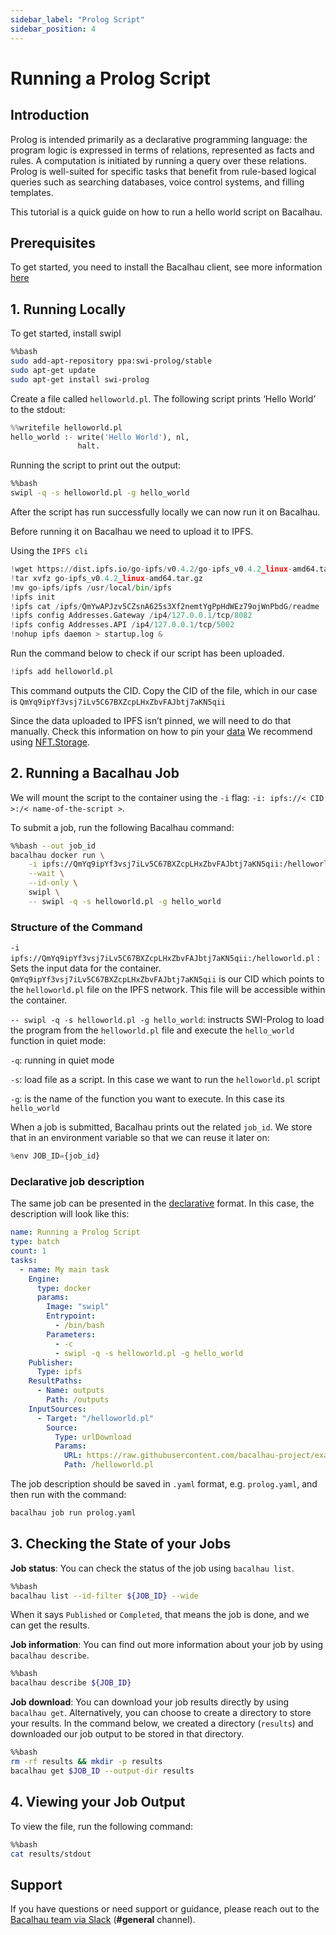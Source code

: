 ```yaml
---
sidebar_label: "Prolog Script"
sidebar_position: 4
---
```

# Running a Prolog Script


## Introduction
Prolog is intended primarily as a declarative programming language: the program logic is expressed in terms of relations, represented as facts and rules. A computation is initiated by running a query over these relations.
Prolog is well-suited for specific tasks that benefit from rule-based logical queries such as searching databases, voice control systems, and filling templates.

This tutorial is a quick guide on how to run a hello world script on Bacalhau.

## Prerequisites

To get started, you need to install the Bacalhau client, see more information [here](../../../getting-started/installation.md)


## 1. Running Locally​


To get started, install swipl



```bash
%%bash
sudo add-apt-repository ppa:swi-prolog/stable
sudo apt-get update
sudo apt-get install swi-prolog
```

Create a file called `helloworld.pl`. The following script prints ‘Hello World’ to the stdout:



```python
%%writefile helloworld.pl
hello_world :- write('Hello World'), nl,
               halt.
```

Running the script to print out the output:



```bash
%%bash
swipl -q -s helloworld.pl -g hello_world
```

After the script has run successfully locally we can now run it on Bacalhau.

Before running it on Bacalhau we need to upload it to IPFS.

Using the `IPFS cli`



```python
!wget https://dist.ipfs.io/go-ipfs/v0.4.2/go-ipfs_v0.4.2_linux-amd64.tar.gz
!tar xvfz go-ipfs_v0.4.2_linux-amd64.tar.gz
!mv go-ipfs/ipfs /usr/local/bin/ipfs
!ipfs init
!ipfs cat /ipfs/QmYwAPJzv5CZsnA625s3Xf2nemtYgPpHdWEz79ojWnPbdG/readme
!ipfs config Addresses.Gateway /ip4/127.0.0.1/tcp/8082
!ipfs config Addresses.API /ip4/127.0.0.1/tcp/5002
!nohup ipfs daemon > startup.log &
```

Run the command below to check if our script has been uploaded.


```python
!ipfs add helloworld.pl
```

This command outputs the CID. Copy the CID of the file, which in our case is `QmYq9ipYf3vsj7iLv5C67BXZcpLHxZbvFAJbtj7aKN5qii`

Since the data uploaded to IPFS isn’t pinned, we will need to do that manually. Check this information on how to pin your [data](../../../setting-up/data-ingestion/pin.md) We recommend using [NFT.Storage](https://nft.storage/).



## 2. Running a Bacalhau Job


We will mount the script to the container using the `-i` flag:
 `-i: ipfs://< CID >:/< name-of-the-script >`.

To submit a job, run the following Bacalhau command:


```bash
%%bash --out job_id
bacalhau docker run \
    -i ipfs://QmYq9ipYf3vsj7iLv5C67BXZcpLHxZbvFAJbtj7aKN5qii:/helloworld.pl \
    --wait \
    --id-only \
    swipl \
    -- swipl -q -s helloworld.pl -g hello_world
```

### Structure of the Command


`-i ipfs://QmYq9ipYf3vsj7iLv5C67BXZcpLHxZbvFAJbtj7aKN5qii:/helloworld.pl` : Sets the input data for the container. `QmYq9ipYf3vsj7iLv5C67BXZcpLHxZbvFAJbtj7aKN5qii` is our CID which points to the `helloworld.pl` file on the IPFS network. This file will be accessible within the container.

`-- swipl -q -s helloworld.pl -g hello_world`: instructs SWI-Prolog to load the program from the `helloworld.pl` file and execute the `hello_world` function in quiet mode:

`-q`: running in quiet mode

`-s`: load file as a script. In this case we want to run the `helloworld.pl` script

`-g`: is the name of the function you want to execute. In this case its `hello_world`

When a job is submitted, Bacalhau prints out the related `job_id`. We store that in an environment variable so that we can reuse it later on:

```python
%env JOB_ID={job_id}
```
### Declarative job description

The same job can be presented in the [declarative](../../../setting-up/jobs/job-specification/job.md) format. In this case, the description will look like this:

```yaml
name: Running a Prolog Script
type: batch
count: 1
tasks:
  - name: My main task
    Engine:
      type: docker
      params:
        Image: "swipl" 
        Entrypoint:
          - /bin/bash
        Parameters:
          - -c     
          - swipl -q -s helloworld.pl -g hello_world
    Publisher:
      Type: ipfs
    ResultPaths:
      - Name: outputs
        Path: /outputs      
    InputSources:
      - Target: "/helloworld.pl"
        Source:
          Type: urlDownload
          Params:
            URL: https://raw.githubusercontent.com/bacalhau-project/examples/main/scripts/helloworld.pl
            Path: /helloworld.pl
```

The job description should be saved in `.yaml` format, e.g. `prolog.yaml`, and then run with the command:
```bash
bacalhau job run prolog.yaml
```

## 3. Checking the State of your Jobs

**Job status**: You can check the status of the job using `bacalhau list`.


```bash
%%bash
bacalhau list --id-filter ${JOB_ID} --wide
```

When it says `Published` or `Completed`, that means the job is done, and we can get the results.

**Job information**: You can find out more information about your job by using `bacalhau describe`.


```bash
%%bash
bacalhau describe ${JOB_ID}
```

**Job download**: You can download your job results directly by using `bacalhau get`. Alternatively, you can choose to create a directory to store your results. In the command below, we created a directory (`results`) and downloaded our job output to be stored in that directory.


```bash
%%bash
rm -rf results && mkdir -p results
bacalhau get $JOB_ID --output-dir results
```

## 4. Viewing your Job Output

To view the file, run the following command:


```bash
%%bash
cat results/stdout
```

## Support
If you have questions or need support or guidance, please reach out to the [Bacalhau team via Slack](https://bacalhauproject.slack.com/ssb/redirect) (**#general** channel).

